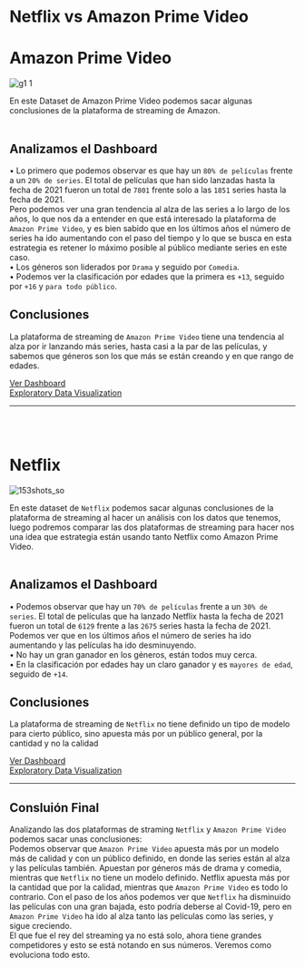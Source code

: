 # Netflix vs Amazon Prime Video
# Amazon Prime Video

![g1 1](https://github.com/NikiDevelop/Dasboards/assets/105102619/0dfad02a-7cc1-4044-978d-2926238781a2)

En este Dataset de Amazon Prime Video podemos sacar algunas conclusiones de la plataforma de streaming de Amazon. <br> <br> 
## Analizamos el Dashboard
• Lo primero que podemos observar es que hay un `80% de películas` frente a un `20% de series`. El total de películas que han sido lanzadas hasta la fecha de 2021 fueron un total de `7801` frente solo a las `1851` series hasta la fecha de 2021. <br>
Pero podemos ver una gran tendencia al alza de las series a lo largo de los años, lo que nos da a entender en que está interesado la plataforma de `Amazon Prime Video`, y es bien sabido que en los últimos años el número de series ha ido aumentando con el paso del tiempo y lo que se busca en esta estrategia es retener lo máximo posible al público mediante series en este caso.  <br>
• Los géneros son liderados por `Drama` y seguido por `Comedia`. <br>
• Podemos ver la clasificación por edades que la primera es `+13`, seguido por `+16` y `para todo público`. <br>
## Conclusiones
La plataforma de streaming de `Amazon Prime Video` tiene una tendencia al alza por ir lanzando más series, hasta casi a la par de las películas, y sabemos que géneros son los que más se están creando y en que rango de edades.


[Ver Dashboard](https://www.novypro.com/project/amazon-prime-video--1) <br>
[Exploratory Data Visualization](https://www.kaggle.com/code/nikidevelop/amazon-prime-videos-exploratory-analysis) 


--------------------------------------------------------------------------------------------------------------------------------------------------------------------------------------------------
<br> <br> 
 # Netflix

 ![153shots_so](https://github.com/NikiDevelop/Dasboards/assets/105102619/02d6ab35-55cf-486f-be73-403528fe2abc)

 En este dataset de `Netflix` podemos sacar algunas conclusiones de la plataforma de streaming al hacer un análisis con los datos que tenemos, luego podremos comparar las dos plataformas de streaming para hacer nos una idea que estrategia están usando tanto Netflix como Amazon Prime Video. <br> <br>
 ## Analizamos el Dashboard
• Podemos observar que hay un `70% de películas` frente a un `30% de series`. El total de películas que ha lanzado Netflix hasta la fecha de 2021 fueron un total de `6129` frente a las `2675` series hasta la fecha de 2021. <br>
Podemos ver que en los últimos años el número de series ha ido aumentando y las películas ha ido desminuyendo. <br>
• No hay un gran ganador en los géneros, están todos muy cerca. <br> 
• En la clasificación por edades hay un claro ganador y es `mayores de edad`, seguido de `+14`. <br>
## Conclusiones
La plataforma de streaming de `Netflix` no tiene definido un tipo de modelo para cierto público, sino apuesta más por un público general, por la cantidad y no la calidad
 

 [Ver Dashboard](https://www.novypro.com/project/netflix-20)  <br> 
 [Exploratory Data Visualization](https://www.kaggle.com/code/nikidevelop/netflix-data-visualization) 

 --------------------------------------------------------------------------------------------------------------------------------------------------------------------------------------------------

 ## Consluión Final
Analizando las dos plataformas de straming `Netflix` y `Amazon Prime Video` podemos sacar unas conclusiones: <br>
Podemos observar que `Amazon Prime Video` apuesta más por un modelo más de calidad y con un público definido, en donde las series están al alza y las películas también. Apuestan por géneros más de drama y comedia, mientras que `Netflix` no tiene un modelo definido. Netflix apuesta más por la cantidad que por la calidad, mientras que `Amazon Prime Video` es todo lo contrario. Con el paso de los años podemos ver que `Netflix` ha disminuido las películas con una gran bajada, esto podría deberse al Covid-19, pero en `Amazon Prime Video` ha ido al alza tanto las películas como las series, y sigue creciendo. <br>
El que fue el rey del streaming ya no está solo, ahora tiene grandes competidores y esto se está notando en sus números. Veremos como evoluciona todo esto.
